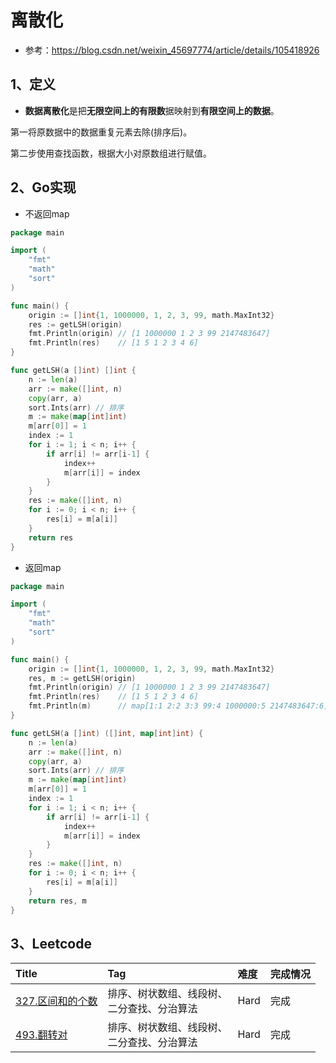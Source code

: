 # 离散化

- 参考：https://blog.csdn.net/weixin_45697774/article/details/105418926

## 1、定义

- **数据离散化**是把**无限空间上的有限数**据映射到**有限空间上的数据**。

第一将原数据中的数据重复元素去除(排序后)。

第二步使用查找函数，根据大小对原数组进行赋值。

## 2、Go实现

- 不返回map

```go
package main

import (
	"fmt"
	"math"
	"sort"
)

func main() {
	origin := []int{1, 1000000, 1, 2, 3, 99, math.MaxInt32}
	res := getLSH(origin)
	fmt.Println(origin) // [1 1000000 1 2 3 99 2147483647]
	fmt.Println(res)    // [1 5 1 2 3 4 6]
}

func getLSH(a []int) []int {
	n := len(a)
	arr := make([]int, n)
	copy(arr, a)
	sort.Ints(arr) // 排序
	m := make(map[int]int)
	m[arr[0]] = 1
	index := 1
	for i := 1; i < n; i++ {
		if arr[i] != arr[i-1] {
			index++
			m[arr[i]] = index
		}
	}
	res := make([]int, n)
	for i := 0; i < n; i++ {
		res[i] = m[a[i]]
	}
	return res
}
```

- 返回map

```go
package main

import (
	"fmt"
	"math"
	"sort"
)

func main() {
	origin := []int{1, 1000000, 1, 2, 3, 99, math.MaxInt32}
	res, m := getLSH(origin)
	fmt.Println(origin) // [1 1000000 1 2 3 99 2147483647]
	fmt.Println(res)    // [1 5 1 2 3 4 6]
	fmt.Println(m)      // map[1:1 2:2 3:3 99:4 1000000:5 2147483647:6]
}

func getLSH(a []int) ([]int, map[int]int) {
	n := len(a)
	arr := make([]int, n)
	copy(arr, a)
	sort.Ints(arr) // 排序
	m := make(map[int]int)
	m[arr[0]] = 1
	index := 1
	for i := 1; i < n; i++ {
		if arr[i] != arr[i-1] {
			index++
			m[arr[i]] = index
		}
	}
	res := make([]int, n)
	for i := 0; i < n; i++ {
		res[i] = m[a[i]]
	}
	return res, m
}
```

## 3、Leetcode

| Title                                                              | Tag                         | 难度   | 完成情况 |
| :--------------------------------------------------------------------| :-----------------------------| :------| :------|
| [327.区间和的个数](https://leetcode.cn/problems/count-of-range-sum/) | 排序、树状数组、线段树、<br />二分查找、分治算法 | Hard | 完成   |
| [493.翻转对](https://leetcode.cn/problems/reverse-pairs/)         | 排序、树状数组、线段树、<br />二分查找、分治算法 | Hard | 完成   |